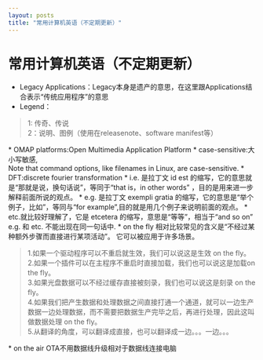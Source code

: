 ```yaml
---
layout: posts
title: "常用计算机英语（不定期更新）"
---
```


# 常用计算机英语（不定期更新）

* Legacy Applications：Legacy本身是遗产的意思，在这里跟Applications结合表示“传统应用程序”的意思
* Legend：    <br>
<blockquote>
1: 传奇、传说<br>
2：说明、图例（使用在releasenote、software manifest等）
</blockquote>
* OMAP platforms:Open Multimedia Application Platform
* case-sensitive:大小写敏感,<br>Note that command options, like filenames in Linux, are case-sensitive.
* DFT:discrete fourier transformation
* i.e. 是拉丁文 id est 的缩写，它的意思就是“那就是说，换句话说”，等同于“that is，in other words” ，目的是用来进一步解释前面所说的观点。 
* e.g. 是拉丁文 exempli gratia 的缩写，它的意思是“举个例子，比如”，等同与“for example”,目的就是用几个例子来说明前面的观点。 
* etc.就比较好理解了，它是 etcetera 的缩写，意思是“等等”，相当于“and so on” e.g. 和 etc. 不能出现在同一句话中.
* on the fly 相对比较常见的含义是“不经过某种额外步骤而直接进行某项活动”。 它可以被应用于许多场景。
<blockquote>
1.如果一个驱动程序可以不重启就生效，我们可以说这是生效 on the fly。<br>
2.如果一个插件可以在主程序不重启时直接加载，我们也可以说这是加载on the fly。<br>
3.如果光盘数据可以不经过缓存直接被刻录，我们也可以说这是刻录 on the fly。<br>4.如果我们把产生数据和处理数据之间直接打通一个通道，就可以一边生产数据一边处理数据，而不需要把数据生产完毕之后，再进行处理，因此这叫做数据处理 on the fly。<br> 
5.从翻译的角度，可以翻译成直接，也可以翻译成一边。。。一边。。。
</blockquote>
* on the air OTA不用数据线升级相对于数据线连接电脑